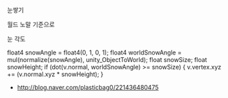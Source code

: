 눈쌓기

월드 노말 기준으로

눈 각도

float4 snowAngle = float4(0, 1, 0, 1);
float4 worldSnowAngle = mul(normalize(snowAngle), unity_ObjectToWorld);
float snowSize;
float snowHeight;
if (dot(v.normal, worldSnowAngle) >= snowSize)
{
  v.vertex.xyz += (v.normal.xyz * snowHeight);
}

- http://blog.naver.com/plasticbag0/221436480475